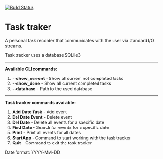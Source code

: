 [![Build Status](https://travis-ci.org/Singlelogic/task_traker.svg?branch=master)](https://travis-ci.org/Singlelogic/task_traker)

# Task traker
A personal task recorder that communicates with the user via standard I/O streams.

Task tracker uses a database SQLile3.
***

**Available CLI commands:**<br>
  1. **--show_current** - Show all current not completed tasks
  2. **--show_done** - Show all current completed tasks
  3. **--database** - Path to the used database
***

**Task tracker commands available:**<br>
  1. **Add Date Task**  - Add event
  2. **Del Date Event** - Delete event
  3. **Del Date**       - Delete all events for a specific date
  4. **Find Date**      - Search for events for a specific date
  5. **Print**          - Print all events for all dates
  6. **StartApp**       - Command to start working with the task tracker
  7. **Quit**           - Command to exit the task tracker
  
Date format: YYYY-MM-DD
